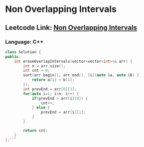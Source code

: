 # Non Overlapping Intervals

## Leetcode Link: [Non Overlapping Intervals](https://leetcode.com/problems/non-overlapping-intervals/)
### Language: C++

```cpp
class Solution {
public:
    int eraseOverlapIntervals(vector<vector<int>>& arr) {
        int n = arr.size();
        int cnt = 0;
        sort(arr.begin(), arr.end(), [&](auto &a, auto &b) {
            return a[1] < b[1];
        });
        int prevEnd = arr[0][1];
        for(auto i=1; i<n; i++) {
            if(prevEnd > arr[i][0]) {
                cnt++;
            } else {
                prevEnd = arr[i][1];
            }
        }

        return cnt;
    }
};```



